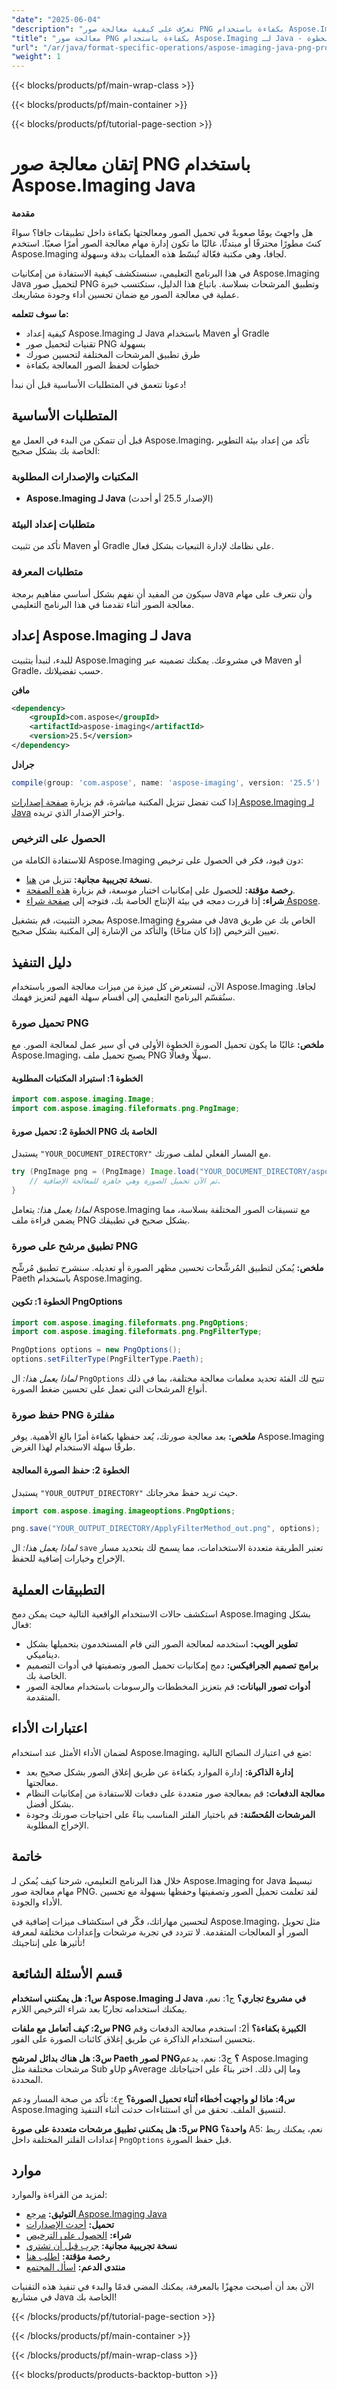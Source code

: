 ```yaml
---
"date": "2025-06-04"
"description": "تعرّف على كيفية معالجة صور PNG بكفاءة باستخدام Aspose.Imaging لجافا. يغطي هذا الدليل تقنيات التحميل والتصفية والحفظ الأساسية لمطوري جافا."
"title": "معالجة صور PNG بكفاءة باستخدام Aspose.Imaging لـ Java - دليل خطوة بخطوة"
"url": "/ar/java/format-specific-operations/aspose-imaging-java-png-processing-guide/"
"weight": 1
---
```


{{< blocks/products/pf/main-wrap-class >}}

{{< blocks/products/pf/main-container >}}

{{< blocks/products/pf/tutorial-page-section >}}
# إتقان معالجة صور PNG باستخدام Aspose.Imaging Java

**مقدمة**

هل واجهتَ يومًا صعوبةً في تحميل الصور ومعالجتها بكفاءة داخل تطبيقات جافا؟ سواءً كنتَ مطورًا محترفًا أو مبتدئًا، غالبًا ما تكون إدارة مهام معالجة الصور أمرًا صعبًا. استخدم Aspose.Imaging لجافا، وهي مكتبة فعّالة تُبسّط هذه العمليات بدقة وسهولة.

في هذا البرنامج التعليمي، سنستكشف كيفية الاستفادة من إمكانيات Aspose.Imaging Java لتحميل صور PNG وتطبيق المرشحات بسلاسة. باتباع هذا الدليل، ستكتسب خبرة عملية في معالجة الصور مع ضمان تحسين أداء وجودة مشاريعك.

**ما سوف تتعلمه:**
- كيفية إعداد Aspose.Imaging لـ Java باستخدام Maven أو Gradle
- تقنيات لتحميل صور PNG بسهولة
- طرق تطبيق المرشحات المختلفة لتحسين صورك
- خطوات لحفظ الصور المعالجة بكفاءة

دعونا نتعمق في المتطلبات الأساسية قبل أن نبدأ!

## المتطلبات الأساسية

قبل أن تتمكن من البدء في العمل مع Aspose.Imaging، تأكد من إعداد بيئة التطوير الخاصة بك بشكل صحيح:

### المكتبات والإصدارات المطلوبة
- **Aspose.Imaging لـ Java** (الإصدار 25.5 أو أحدث)

### متطلبات إعداد البيئة
تأكد من تثبيت Maven أو Gradle على نظامك لإدارة التبعيات بشكل فعال.

### متطلبات المعرفة
سيكون من المفيد أن نفهم بشكل أساسي مفاهيم برمجة Java وأن نتعرف على مهام معالجة الصور أثناء تقدمنا في هذا البرنامج التعليمي.

## إعداد Aspose.Imaging لـ Java

للبدء، لنبدأ بتثبيت Aspose.Imaging في مشروعك. يمكنك تضمينه عبر Maven أو Gradle، حسب تفضيلاتك.

**مافن**
```xml
<dependency>
    <groupId>com.aspose</groupId>
    <artifactId>aspose-imaging</artifactId>
    <version>25.5</version>
</dependency>
```

**جرادل**
```gradle
compile(group: 'com.aspose', name: 'aspose-imaging', version: '25.5')
```

إذا كنت تفضل تنزيل المكتبة مباشرة، قم بزيارة [صفحة إصدارات Aspose.Imaging لـ Java](https://releases.aspose.com/imaging/java/) واختر الإصدار الذي تريده.

### الحصول على الترخيص
للاستفادة الكاملة من Aspose.Imaging دون قيود، فكر في الحصول على ترخيص:
- **نسخة تجريبية مجانية:** تنزيل من [هنا](https://releases.aspose.com/imaging/java/).
- **رخصة مؤقتة:** للحصول على إمكانيات اختبار موسعة، قم بزيارة [هذه الصفحة](https://purchase.aspose.com/temporary-license/).
- **شراء:** إذا قررت دمجه في بيئة الإنتاج الخاصة بك، فتوجه إلى [صفحة شراء Aspose](https://purchase.aspose.com/buy).

بمجرد التثبيت، قم بتشغيل Aspose.Imaging في مشروع Java الخاص بك عن طريق تعيين الترخيص (إذا كان متاحًا) والتأكد من الإشارة إلى المكتبة بشكل صحيح.

## دليل التنفيذ

الآن، لنستعرض كل ميزة من ميزات معالجة الصور باستخدام Aspose.Imaging لجافا. سنُقسّم البرنامج التعليمي إلى أقسام سهلة الفهم لتعزيز فهمك.

### تحميل صورة PNG

**ملخص:**
غالبًا ما يكون تحميل الصورة الخطوة الأولى في أي سير عمل لمعالجة الصور. مع Aspose.Imaging، يصبح تحميل ملف PNG سهلًا وفعالًا.

#### الخطوة 1: استيراد المكتبات المطلوبة
```java
import com.aspose.imaging.Image;
import com.aspose.imaging.fileformats.png.PngImage;
```

#### الخطوة 2: تحميل صورة PNG الخاصة بك
يستبدل `"YOUR_DOCUMENT_DIRECTORY"` مع المسار الفعلي لملف صورتك.
```java
try (PngImage png = (PngImage) Image.load("YOUR_DOCUMENT_DIRECTORY/aspose_logo.png")) {
    // تم الآن تحميل الصورة وهي جاهزة للمعالجة الإضافية.
}
```
*لماذا يعمل هذا:* يتعامل Aspose.Imaging مع تنسيقات الصور المختلفة بسلاسة، مما يضمن قراءة ملف PNG بشكل صحيح في تطبيقك.

### تطبيق مرشح على صورة PNG

**ملخص:**
يُمكن لتطبيق المُرشِّحات تحسين مظهر الصورة أو تعديله. سنشرح تطبيق مُرشِّح Paeth باستخدام Aspose.Imaging.

#### الخطوة 1: تكوين PngOptions
```java
import com.aspose.imaging.fileformats.png.PngOptions;
import com.aspose.imaging.fileformats.png.PngFilterType;

PngOptions options = new PngOptions();
options.setFilterType(PngFilterType.Paeth);
```

*لماذا يعمل هذا:* ال `PngOptions` تتيح لك الفئة تحديد معلمات معالجة مختلفة، بما في ذلك أنواع المرشحات التي تعمل على تحسين ضغط الصورة.

### حفظ صورة PNG مفلترة

**ملخص:**
بعد معالجة صورتك، يُعد حفظها بكفاءة أمرًا بالغ الأهمية. يوفر Aspose.Imaging طرقًا سهلة الاستخدام لهذا الغرض.

#### الخطوة 2: حفظ الصورة المعالجة
يستبدل `"YOUR_OUTPUT_DIRECTORY"` حيث تريد حفظ مخرجاتك.
```java
import com.aspose.imaging.imageoptions.PngOptions;

png.save("YOUR_OUTPUT_DIRECTORY/ApplyFilterMethod_out.png", options);
```
*لماذا يعمل هذا:* ال `save` تعتبر الطريقة متعددة الاستخدامات، مما يسمح لك بتحديد مسار الإخراج وخيارات إضافية للحفظ.

## التطبيقات العملية

استكشف حالات الاستخدام الواقعية التالية حيث يمكن دمج Aspose.Imaging بشكل فعال:
- **تطوير الويب:** استخدمه لمعالجة الصور التي قام المستخدمون بتحميلها بشكل ديناميكي.
- **برامج تصميم الجرافيكس:** دمج إمكانيات تحميل الصور وتصفيتها في أدوات التصميم الخاصة بك.
- **أدوات تصور البيانات:** قم بتعزيز المخططات والرسومات باستخدام معالجة الصور المتقدمة.

## اعتبارات الأداء

لضمان الأداء الأمثل عند استخدام Aspose.Imaging، ضع في اعتبارك النصائح التالية:
- **إدارة الذاكرة:** إدارة الموارد بكفاءة عن طريق إغلاق الصور بشكل صحيح بعد معالجتها.
- **معالجة الدفعات:** قم بمعالجة صور متعددة على دفعات للاستفادة من إمكانيات النظام بشكل أفضل.
- **المرشحات المُحسّنة:** قم باختيار الفلتر المناسب بناءً على احتياجات صورتك وجودة الإخراج المطلوبة.

## خاتمة

خلال هذا البرنامج التعليمي، شرحنا كيف يُمكن لـ Aspose.Imaging for Java تبسيط مهام معالجة صور PNG. لقد تعلمت تحميل الصور وتصفيتها وحفظها بسهولة مع تحسين الأداء والجودة.

لتحسين مهاراتك، فكّر في استكشاف ميزات إضافية في Aspose.Imaging، مثل تحويل الصور أو المعالجات المتقدمة. لا تتردد في تجربة مرشحات وإعدادات مختلفة لمعرفة تأثيرها على إنتاجيتك!

## قسم الأسئلة الشائعة

**س1: هل يمكنني استخدام Aspose.Imaging لـ Java في مشروع تجاري؟**
ج1: نعم، يمكنك استخدامه تجاريًا بعد شراء الترخيص اللازم.

**س2: كيف أتعامل مع ملفات PNG الكبيرة بكفاءة؟**
أ2: استخدم معالجة الدفعات وقم بتحسين استخدام الذاكرة عن طريق إغلاق كائنات الصورة على الفور.

**س3: هل هناك بدائل لمرشح Paeth لصور PNG؟**
ج3: نعم، يدعم Aspose.Imaging مرشحات مختلفة مثل Sub وUp وAverage وما إلى ذلك. اختر بناءً على احتياجاتك المحددة.

**س4: ماذا لو واجهت أخطاء أثناء تحميل الصورة؟**
ج٤: تأكد من صحة المسار ودعم Aspose.Imaging لتنسيق الملف. تحقق من أي استثناءات حدثت أثناء التنفيذ.

**س5: هل يمكنني تطبيق مرشحات متعددة على صورة PNG واحدة؟**
A5: نعم، يمكنك ربط إعدادات الفلتر المختلفة داخل `PngOptions` قبل حفظ الصورة.

## موارد

لمزيد من القراءة والموارد:
- **التوثيق:** [مرجع Aspose.Imaging Java](https://reference.aspose.com/imaging/java/)
- **تحميل:** [أحدث الإصدارات](https://releases.aspose.com/imaging/java/)
- **شراء:** [الحصول على الترخيص](https://purchase.aspose.com/buy)
- **نسخة تجريبية مجانية:** [جرب قبل أن تشتري](https://releases.aspose.com/imaging/java/)
- **رخصة مؤقتة:** [اطلب هنا](https://purchase.aspose.com/temporary-license/)
- **منتدى الدعم:** [اسأل المجتمع](https://forum.aspose.com/c/imaging/10)

الآن بعد أن أصبحت مجهزًا بالمعرفة، يمكنك المضي قدمًا والبدء في تنفيذ هذه التقنيات في مشاريع Java الخاصة بك!

{{< /blocks/products/pf/tutorial-page-section >}}

{{< /blocks/products/pf/main-container >}}

{{< /blocks/products/pf/main-wrap-class >}}

{{< blocks/products/products-backtop-button >}}